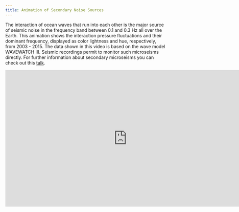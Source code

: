 ```yaml
---
title: Animation of Secondary Noise Sources
---
```


The interaction of ocean waves that run into each other is the major source of seismic noise in the frequency band between 0.1 and 0.3 Hz all over the Earth.
This animation shows the interaction pressure fluctuations and their dominant frequency, displayed as color lightness and hue, respectively, from 2003 - 2015.
The data shown in this video is based on the wave model WAVEWATCH III.
Seismic recordings permit to monitor such microseisms directly.
For further information about secondary microseisms you can check out this <a href="https://mmesch.github.io/talks/EGU">talk</a>.

<iframe allowfullscreen="" frameborder="0" height="427" src="https://www.youtube.com/embed/EnEgeGOT724" width="760"></iframe>
